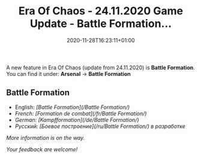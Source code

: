 ﻿---
title: "Era Of Chaos - 24.11.2020 Game Update - Battle Formation..."
date: 2020-11-28T16:23:11+01:00
classes: wide
toc: false
categories:
  - blog
tags:
  - Update20201124
---

A new feature in Era Of Chaos (update from 24.11.2020) is **Battle Formation**.
You can find it under:
  **Arsenal** -> **Battle Formation**

## Battle Formation
 
 - English: <i class="fab fa-battle-net"/>  [Battle Formation](/Battle Formation/)
 - French: <i class="fab fa-battle-net"/>  [Formation de combat](/fr/Battle Formation/)
 - German: <i class="fab fa-battle-net"/>  [Kampfformation](/de/Battle Formation/)
 - Русский: <i class="fab fa-battle-net"/>  [Боевое построение](/ru/Battle Formation/) в разработке

More information is on the way.

Your feedback are welcome!